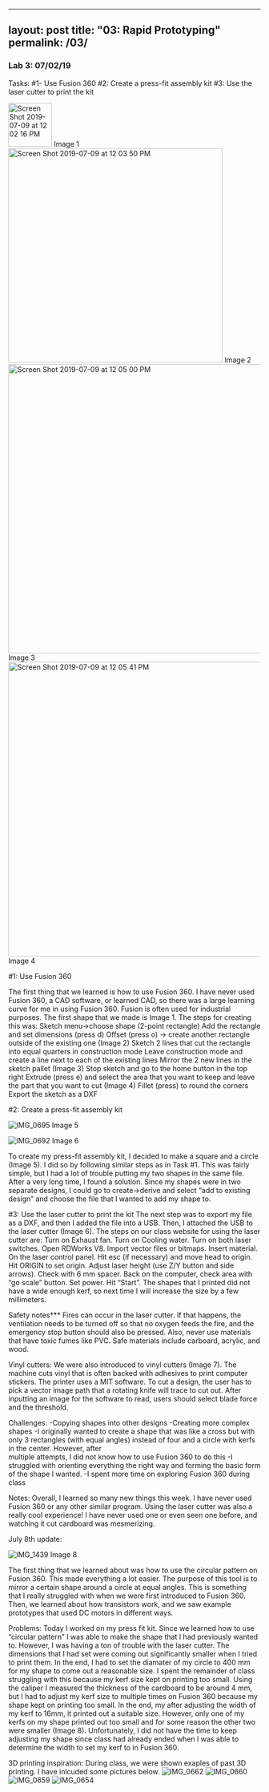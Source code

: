 
---
layout: post
title:  "03: Rapid Prototyping"
permalink: /03/
---

### Lab 3: 07/02/19

Tasks:
#1- Use Fusion 360 
#2: Create a press-fit assembly kit
#3: Use the laser cutter to print the kit

<img width="87" alt="Screen Shot 2019-07-09 at 12 02 16 PM" src="https://user-images.githubusercontent.com/52216217/60904704-791c9100-a241-11e9-91b0-1d7628713ccd.png">
Image 1

<img width="428" alt="Screen Shot 2019-07-09 at 12 03 50 PM" src="https://user-images.githubusercontent.com/52216217/60904788-a6693f00-a241-11e9-8495-e70092f59998.png">
Image 2

<img width="577" alt="Screen Shot 2019-07-09 at 12 05 00 PM" src="https://user-images.githubusercontent.com/52216217/60904837-cc8edf00-a241-11e9-88d5-eef4eded59d3.png">
Image 3

<img width="588" alt="Screen Shot 2019-07-09 at 12 05 41 PM" src="https://user-images.githubusercontent.com/52216217/60904888-e4fef980-a241-11e9-90a7-2ee99a58aa9d.png">
Image 4


#1: Use Fusion 360

The first thing that we learned is how to use Fusion 360. I have never used Fusion 360, a CAD software, or learned CAD, so there was a large learning curve for me in using Fusion 360. Fusion is often used for industrial purposes. The first shape that we made is Image 1. The steps for creating this was:
Sketch menu->choose shape (2-point rectangle)
Add the rectangle and set dimensions (press d)
Offset (press o) -> create another rectangle outside of the existing one (Image 2)
Sketch 2 lines that cut the rectangle into equal quarters in construction mode
Leave construction mode and create a line next to each of the existing lines
Mirror the 2 new lines in the sketch pallet (Image 3)
Stop sketch and go to the home button in the top right
Extrude (press e) and select the area that you want to keep and leave the part that you want to cut (Image 4)
Fillet (press) to round the corners 
Export the sketch as a DXF

#2: Create a press-fit assembly kit

![IMG_0695](https://user-images.githubusercontent.com/52216217/60905091-5b036080-a242-11e9-8811-4593db44ae17.jpeg)
Image 5

![IMG_0692](https://user-images.githubusercontent.com/52216217/60905183-85551e00-a242-11e9-8f86-69c1d324b24c.jpeg)
Image 6

To create my press-fit assembly kit, I decided to make a square and a circle (Image 5). I did so by following similar steps as in Task #1. This was fairly simple, but I had a lot of trouble putting my two shapes in the same file. After a very long time, I found a solution. Since my shapes were in two separate designs, I could go to create->derive and select “add to existing design” and choose the file that I wanted to add my shape to. 



#3: Use the laser cutter to print the kit
The next step was to export my file as a DXF, and then I added the file into a USB. Then, I attached the USB to the laser cutter (Image 6). The steps on our class website for using the laser cutter are:
Turn on Exhaust fan.
Turn on Cooling water.
Turn on both laser switches.
Open RDWorks V8.
Import vector files or bitmaps.
Insert material.
On the laser control panel.
Hit esc (if necessary) and move head to origin.
Hit ORIGIN to set origin.
Adjust laser height (use Z/Y button and side arrows). Check with 6 mm spacer.
Back on the computer, check area with “go scale” button.
Set power.
Hit “Start”.
The shapes that I printed did not have a wide enough kerf, so next time I will increase the size by a few millimeters. 

Safety notes***
Fires can occur in the laser cutter. If that happens, the ventilation needs to be turned off so that no oxygen feeds the fire, and the emergency stop button should also be pressed. Also, never use materials that have toxic fumes like PVC. Safe materials include carboard, acrylic, and wood. 


Vinyl cutters:
We were also introduced to vinyl cutters (Image 7). The machine cuts vinyl that is often backed with adhesives to print computer stickers. The printer uses a MIT software. To cut a design, the user has to pick a vector image path that a rotating knife will trace to cut out. After inputting an image for the software to read, users should select blade force and the threshold. 

Challenges:
-Copying shapes into other designs
-Creating more complex shapes
	-I originally wanted to create a shape that was like a cross but with only 3 rectangles 
(with equal angles) instead of four and a circle with kerfs in the center. However, after	
multiple attempts, I did not know how to use Fusion 360 to do this
		-I struggled with orienting everything the right way and forming the basic form of 
the shape I wanted.
-I spent more time on exploring Fusion 360 during class


Notes:
Overall, I learned so many new things this week. I have never used Fusion 360 or any other similar program. Using the laser cutter was also a really cool experience! I have never used one or even seen one before, and watching it cut cardboard was mesmerizing. 


July 8th update:

![IMG_1439](https://user-images.githubusercontent.com/52216217/60905230-9e5dcf00-a242-11e9-91c9-5ddf523f7c79.jpeg)
Image 8

The first thing that we learned about was how to use the circular pattern on Fusion 360. This made everything a lot easier. The purpose of this tool is to mirror a certain shape around a circle at equal angles. This is something that I really struggled with when we were first introduced to Fusion 360. Then, we learned about how transistors work, and we saw example prototypes that used DC motors in different ways. 

Problems:
Today I worked on my press fit kit. Since we learned how to use “circular pattern” I was able to make the shape that I had previously wanted to. However, I was having a ton of trouble with the laser cutter. The dimensions that I had set were coming out significantly smaller when I tried to print them. In the end, I had to set the diamater of my circle to 400 mm for my shape to come out a reasonable size. I spent the remainder of class struggling with this because my kerf size kept on printing too small. Using the caliper I measured the thickness of the cardboard to be around 4 mm, but I had to adjust my kerf size to multiple times on Fusion 360 because my shape kept on printing too small. In the end, my after adjusting the width of my kerf to 16mm, it printed out a suitable size. However, only one of my kerfs on my shape printed out too small and for some reason the other two were smaller (Image 8). Unfortunately, I did not have the time to keep adjusting my shape since class had already ended when I was able to determine the width to set my kerf to in Fusion 360. 





3D printing inspiration:
During class, we were shown exaples of past 3D printing. I have inlcuded some pictures below.
![IMG_0662](https://user-images.githubusercontent.com/52216217/62014887-8e1b7e80-b174-11e9-82e9-a5a1b3d34d9a.jpg)
![IMG_0660](https://user-images.githubusercontent.com/52216217/62014888-8fe54200-b174-11e9-850d-3998bc02040f.jpg)
![IMG_0659](https://user-images.githubusercontent.com/52216217/62014890-91af0580-b174-11e9-9cba-a0d6400d5f3d.jpg)
![IMG_0654](https://user-images.githubusercontent.com/52216217/62014891-9378c900-b174-11e9-8ddf-6fac90aabd2a.jpg)


